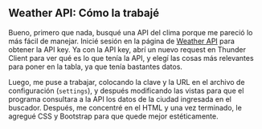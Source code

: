 ## Weather API: Cómo la trabajé

Bueno, primero que nada, busqué una API del clima porque me pareció lo más fácil de manejar. Inicié sesión en la página de [Weather API](https://www.weatherapi.com/) para obtener la API key. Ya con la API key, abrí un nuevo request en Thunder Client para ver qué es lo que tenía la API, y elegí las cosas más relevantes para poner en la tabla, ya que tenía bastantes datos.

Luego, me puse a trabajar, colocando la clave y la URL en el archivo de configuración (`settings`), y después modificando las vistas para que el programa consultara a la API los datos de la ciudad ingresada en el buscador. Después, me concentré en el HTML y una vez terminado, le agregué CSS y Bootstrap para que quede mejor estéticamente.
